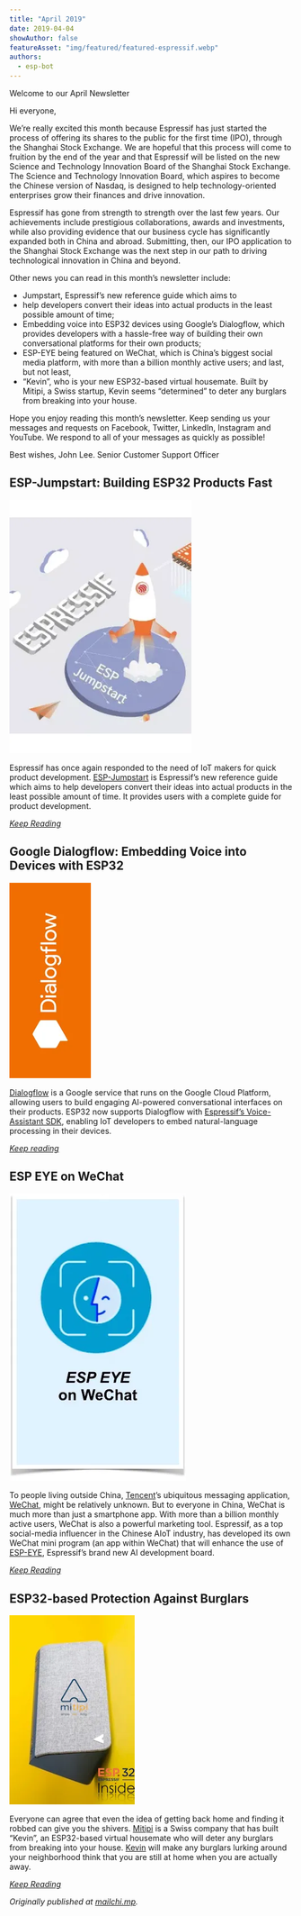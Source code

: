 ```yaml
---
title: "April 2019"
date: 2019-04-04
showAuthor: false
featureAsset: "img/featured/featured-espressif.webp"
authors:
  - esp-bot
---
```

Welcome to our April Newsletter

Hi everyone,

We’re really excited this month because Espressif has just started the process of offering its shares to the public for the first time (IPO), through the Shanghai Stock Exchange. We are hopeful that this process will come to fruition by the end of the year and that Espressif will be listed on the new Science and Technology Innovation Board of the Shanghai Stock Exchange. The Science and Technology Innovation Board, which aspires to become the Chinese version of Nasdaq, is designed to help technology-oriented enterprises grow their finances and drive innovation.

Espressif has gone from strength to strength over the last few years. Our achievements include prestigious collaborations, awards and investments, while also providing evidence that our business cycle has significantly expanded both in China and abroad. Submitting, then, our IPO application to the Shanghai Stock Exchange was the next step in our path to driving technological innovation in China and beyond.

Other news you can read in this month’s newsletter include:

- Jumpstart, Espressif’s new reference guide which aims to
- help developers convert their ideas into actual products in the least possible amount of time;
- Embedding voice into ESP32 devices using Google’s Dialogflow, which provides developers with a hassle-free way of building their own conversational platforms for their own products;
- ESP-EYE being featured on WeChat, which is China’s biggest social media platform, with more than a billion monthly active users; and last, but not least,
- “Kevin”, who is your new ESP32-based virtual housemate. Built by Mitipi, a Swiss startup, Kevin seems “determined” to deter any burglars from breaking into your house.

Hope you enjoy reading this month’s newsletter. Keep sending us your messages and requests on Facebook, Twitter, LinkedIn, Instagram and YouTube. We respond to all of your messages as quickly as possible!

Best wishes, John Lee. Senior Customer Support Officer

## ESP-Jumpstart: Building ESP32 Products Fast

![](img/april-1.webp)

Espressif has once again responded to the need of IoT makers for quick product development. [ESP-Jumpstart](https://docs.espressif.com/projects/esp-jumpstart/en/latest/introduction.html) is Espressif’s new reference guide which aims to help developers convert their ideas into actual products in the least possible amount of time. It provides users with a complete guide for product development.

[*Keep Reading*](https://www.espressif.com/en/news/ESP_Jumpstart)

## Google Dialogflow: Embedding Voice into Devices with ESP32

![](img/april-2.webp)

[Dialogflow](https://cloud.google.com/dialogflow-enterprise/) is a Google service that runs on the Google Cloud Platform, allowing users to build engaging AI-powered conversational interfaces on their products. ESP32 now supports Dialogflow with [Espressif’s Voice-Assistant SDK](https://github.com/espressif/esp-va-sdk), enabling IoT developers to embed natural-language processing in their devices.

[*Keep reading*](https://www.espressif.com/en/news/Google_Dialogflow_with_ESP32)

## ESP EYE on WeChat

![](img/april-3.webp)

To people living outside China, [Tencent](https://www.tencent.com/en-us/)’s ubiquitous messaging application,[ WeChat](https://www.cnbc.com/2019/02/04/what-is-wechat-china-biggest-messaging-app.html), might be relatively unknown. But to everyone in China, WeChat is much more than just a smartphone app. With more than a billion monthly active users, WeChat is also a powerful marketing tool. Espressif, as a top social-media influencer in the Chinese AIoT industry, has developed its own WeChat mini program (an app within WeChat) that will enhance the use of [ESP-EYE](https://www.espressif.com/en/products/hardware/esp-eye/overview), Espressif’s brand new AI development board.

[*Keep Reading*](https://www.espressif.com/en/news/ESP_EYE_on_WeChat)

## ESP32-based Protection Against Burglars

![](img/april-4.webp)

Everyone can agree that even the idea of getting back home and finding it robbed can give you the shivers. [Mitipi](https://www.mitipi.com/en/vision) is a Swiss company that has built “Kevin”, an ESP32-based virtual housemate who will deter any burglars from breaking into your house. [Kevin](https://www.mitipi.com/en/your-safety) will make any burglars lurking around your neighborhood think that you are still at home when you are actually away.

[*Keep Reading*](https://www.espressif.com/en/news/ESP32-based_Protection_Against_Burglars)

*Originally published at *[*mailchi.mp*](https://mailchi.mp/12241081b332/espressif-esp-news-april-2019?e=f9593a0e62)*.*
